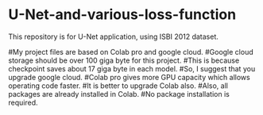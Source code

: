 # U-Net-and-various-loss-function
This repository is for U-Net application, using ISBI 2012 dataset.

#My project files are based on Colab pro and google cloud. 
#Google cloud storage should be over 100 giga byte for this project.
#This is because checkpoint saves about 17 giga byte in each model.
#So, I suggest that you upgrade google cloud. 
#Colab pro gives more GPU capacity which allows operating code faster.
#It is better to upgrade Colab also.
#Also, all packages are already installed in Colab.
#No package installation is required.

